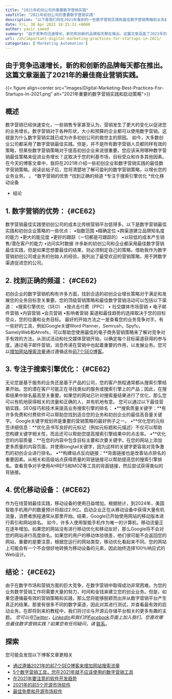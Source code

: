 ```yaml
---
title: "2021年初创公司的重要数字营销实践" 
seoTitle: "2021年初创公司的重要数字营销实践" 
description: "以下是我们将在2021年看到的一些数字营销实践和最佳数字营销策略和业务趋势。" 
date: Fri, 30 Apr 2021 18:25:32 +0000
author: yasir saeed
summary: "由于竞争的迅速增长，新的和创新的品牌每天都在推出。这篇文章涵盖了2021年的最佳商业营销实践。" 
url: /zh/important-digital-marketing-practices-for-startups-in-2021/
categories: ['Marketing Automation']
---
```


## 由于竞争迅速增长，新的和创新的品牌每天都在推出。这篇文章涵盖了2021年的最佳商业营销实践。

{{< figure align=center src="images/Digital-Marketing-Best-Practices-For-Startups-In-2021.png" alt="2021年重要的数字营销实践和启动策略">}}


## **概述**
数字营销已经快速变化，一些销售专家甚至认为，营销发生了更大的变化以促进您的业务增长。数字营销对于各种形状，大小和预算的企业都可以使用数字营销。这就是为什么数字营销实践已成为许多初创公司的救世主的原因。
如今，大多数创业公司都采用了数字营销最佳实践。但是，并不是所有数字营销人员都同样有效的策略，但某些数字营销策略对于提高初创企业来说很重要。您应该采用哪种数字营销最佳策略来促进业务增长？这取决于您的利基市场，目标受众和许多其他因素。
在今天的博客文章中，我将在2021年介绍一些初创企业和数字营销实践的最佳数字营销策略。阅读此帖子后，您将清楚地了解可盈利的数字营销策略，以增长您的业务业务。 。
  *数字营销的优势
  *找到正确的频道
  *专注于搜索引擎优化
  *优化移动设备
  * 结论

## 1. **数字营销的优势：**   {#CE62}
数字营销最佳实践使初创公司的成本比传统营销平台低得多。以下是数字营销最佳实践和初创企业策略的一些优点：
•指数范围
•精确定位
•跨渠道建立品牌知名度的能力
•更大的能见度
•更好的跟踪（一切都是可跟踪的）
•以较低的成本产生销售/潜在客户的能力
•访问实时数据
许多新的初创公司和企业都采用最佳数字营销最佳实践，但是如果您想要最佳的结果，则必须制定自己的策略。借助我作为数字营销初创公司或业务的创始人的经验，我列出了最受欢迎的营销策略，用于跨数字渠道促进您的公司。

## 2. **找到正确的频道：**   {#CE62}
初创企业的数字营销机构有许多方面，找到合适的初创企业增长策略对于满足和发展您的业务目标至关重要。您的顶级营销策略和最佳数字营销活动可以包括以下渠道：
•搜索引擎优化（SEO）
•按点击付费（PPC）
• 社交媒体市场营销
• 电子邮件营销
•内容营销
•会员营销
•影响者营销
渠道和最佳趋势的选择取决于您的目标受众，您的位置和业务目标。
最好的开始方法之一是查看您的业务竞争对手。有一些好的工具，例如Google关键Word Planner，Semrush，Spyfu，SamelyWeb和Ahrefs，可以帮助您使用最佳的电子商务营销策略来了解对竞争对手有效的方法。从测试活动和社交媒体营销开始，以确定每个目标渠道获得的参与度。通过电子邮件营销，消息传递在营销中也起着重要的作用，以发展业务。您可以[增加网站搜索流量][1]通过遵循这些[前7个SEO博客][1]。

## 3. **专注于搜索引擎优化：**   {#CE62}
无论您是基于服务的业务还是基于产品的公司，您的客户旅程通常都从搜索引擎结果开始。您的潜在客户可能正在寻找类似的服务或搜索引擎上的产品；因此，在搜索结果中排名最高至关重要。如果您的网站已针对搜索量结果进行了优化，那么您可以有机地获得相关的流量和正确的人，并有机地有意。
您可以通过以下最佳营销实践，SEO技巧和技术来提高业务搜索引擎的排名：
•**搜索质量关键字：**有许多免费和付费软件可以帮助您找到适合您的业务和初创企业的最佳高音量关键字。 Google关键字规划师是重要的营销策略的最好例子之一。
•**优化您的元标签详细信息：**优化且书写良好的元标记（例如元标题和元描述）不仅可以帮助您构建关键字相关性，而且还可以帮助您提高搜索引擎结果中的点击率。
•**优化您的内容质量：**在您的内容中包含目标主要和次要关键字。在您的网站上添加更多质量的内容页面，并使用longtail关键字，因为这样的关键字更容易对竞争激烈的初创企业进行排名。
•**构建站点反向链接：**背面链接也是改善站点排名的重要因素。从相关和高级站点获得质量的背链链接可以帮助提高您的搜索引擎排名。查看竞争对手使用AHREFS和MOZ等工具的背面链接，然后尝试获得类似的背链接。

## 4. **优化移动设备：**   {#CE62}
作为在线营销最佳实践，移动设备的使用日益增加。根据统计，到2024年，美国智能手机用户的数量预计将超过2.9亿。启动企业正在从移动设备中获得大量有机流量，消费者旅程通常从那里开始。结果，Google已开始使用网站的移动版本进行索引和网站排名。
如今，许多人使用智能手机作为唯一的计算机，移动流量正在逐年增加。如果您的网站没有进行移动优化和移动友好，那么Google将不会对您的网站进行高度排名。如果您的用户的移动体验很差，他们很可能不会返回您的网站，重要的是要注意，根据您运行的网站类型，移动优化看起来不同。您的网站上可能会有一个不会很好地转换为移动设备的元素，因此始终选择100％响应式的Web设计。

## **结论**： {#CE62}
由于在数字市场和营销方面的巨大竞争，在数字营销中取得成功非常困难。为您的业务数字营销工作将需要大量的努力，时间和金钱来建立您的创业业务。但是，如果您遵循最有效的营销策略和实践，那么您将能够脱颖而出并从数字营销平台产生真正的结果。那里有很多不同的数字渠道，因此对其进行测试，并查看最有效的启动业务。在即将到来的教程中，我们将讨论与开源云存储平台相关的更多有趣的主题。
_您可以在[Twitter][2]，[LinkedIn][3]和我们的[Facebook][4]页面上加入我们。您喜欢哪些最佳数字营销实践？如果您有任何疑问，请_ [联系][5]。

## 探索
您可能会发现以下博客文章更相关
  * [通过遵循2021年的前7个SEO博客来增加网站搜索流量][1]
  * [5个数字营销工具，您在2021年就不应该使用的数字营销工具][6]
  * [在2021年要注意的软件开发趋势][7]
  * [2021年的前5个开源市场软件][8]
  * [最佳免费和开源市场软件][9]

  
[1]: https://blog.containerize.com/blogging/increase-website-search-traffic-by-following-top-7-seo-blogs/
[2]: https://twitter.com/containerize_co
[3]: https://www.linkedin.com/company/containerize/
[4]: http://facebook.com/containerize
[5]: mailto:yasir.saeed@aspose.com
[6]: https://blog.containerize.com/2021/01/03/5-digital-marketing-tools-you-shouldn%e2%80%99t-live-without-in-2021/
[7]: https://blog.containerize.com/marketplace/top-5-open-source-marketplace-software-in-2021/
[8]: https://blog.containerize.com/content-management/integrate-mautic-with-joomla-for-marketing-automation/
[9]: https://products.containerize.com/marketplace/
